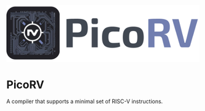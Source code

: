 <img src="resources/PicoRV.png" alt="drawing" width="1000"/>

# PicoRV
A compiler that supports a minimal set of RISC-V instructions.


